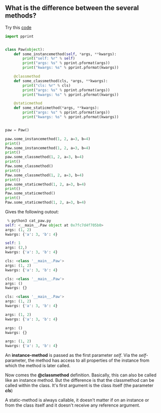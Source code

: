 ## What is the difference between the several **methods**?

Try this [code](./paw/cat_paw.py)
```Python
import pprint


class Paw(object):
    def some_instancemethod(self, *args, **kwargs):
        print("self: %r" % self)
        print("args: %s" % pprint.pformat(args))
        print("kwargs: %s" % pprint.pformat(kwargs))

    @classmethod
    def some_classmethod(cls, *args, **kwargs):
        print("cls: %r" % cls)
        print("args: %s" % pprint.pformat(args))
        print("kwargs: %s" % pprint.pformat(kwargs))

    @staticmethod
    def some_staticmethod(*args, **kwargs):
        print("args: %s" % pprint.pformat(args))
        print("kwargs: %s" % pprint.pformat(kwargs))


paw = Paw()

paw.some_instancemethod(1, 2, a=3, b=4)
print()
Paw.some_instancemethod(1, 2, a=3, b=4)
print()
paw.some_classmethod(1, 2, a=3, b=4)
print()
Paw.some_classmethod()
print()
Paw.some_classmethod(1, 2, a=3, b=4)
print()
paw.some_staticmethod(1, 2, a=3, b=4)
print()
Paw.some_staticmethod()
print()
Paw.some_staticmethod(1, 2, a=3, b=4)
```

Gives the following outout:

```Python
 % python3 cat_paw.py
self: <__main__.Paw object at 0x7fc7d4f705b0>
args: (1, 2)
kwargs: {'a': 3, 'b': 4}

self: 1
args: (2,)
kwargs: {'a': 3, 'b': 4}

cls: <class '__main__.Paw'>
args: (1, 2)
kwargs: {'a': 3, 'b': 4}

cls: <class '__main__.Paw'>
args: ()
kwargs: {}

cls: <class '__main__.Paw'>
args: (1, 2)
kwargs: {'a': 3, 'b': 4}

args: (1, 2)
kwargs: {'a': 3, 'b': 4}

args: ()
kwargs: {}

args: (1, 2)
kwargs: {'a': 3, 'b': 4}
```

An **instance-method** is passed as the first parameter _self_. Via the _self_-parameter, the method has access to all properties of the instance from which the method is later called.

Now comes the **\@classmethod** definition. Basically, this can also be called like an instance method. But the difference is that the classmethod can be called within the class. It's first argument is the class itself (the parameter **_cls_**)

A static-method is always callable, it doesn't matter if on an instance or from the class itself and it doesn't receive any reference argument.
